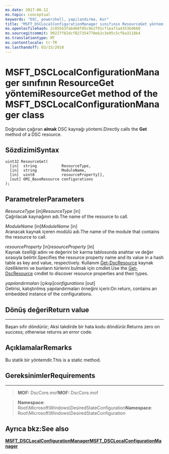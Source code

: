 ```yaml
---
ms.date: 2017-06-12
ms.topic: conceptual
keywords: "DSC, powershell, yapılandırma, Kur"
title: "MSFT_DSCLocalConfigurationManager sınıfının ResourceGet yöntemi"
ms.openlocfilehash: 2c055b3fab468f85c9e2f91cf1eaf1a4353b4660
ms.sourcegitcommit: 99227f62dcf827354770eb2c3e95c5cf6a3118b4
ms.translationtype: MT
ms.contentlocale: tr-TR
ms.lasthandoff: 03/15/2018
---
```

# <a name="resourceget-method-of-the-msftdsclocalconfigurationmanager-class"></a><span data-ttu-id="fc354-103">MSFT_DSCLocalConfigurationManager sınıfının ResourceGet yöntemi</span><span class="sxs-lookup"><span data-stu-id="fc354-103">ResourceGet method of the MSFT_DSCLocalConfigurationManager class</span></span>

<span data-ttu-id="fc354-104">Doğrudan çağıran **almak** DSC kaynağı yöntemi.</span><span class="sxs-lookup"><span data-stu-id="fc354-104">Directly calls the **Get** method of a DSC resource.</span></span>

<a name="syntax"></a><span data-ttu-id="fc354-105">Sözdizimi</span><span class="sxs-lookup"><span data-stu-id="fc354-105">Syntax</span></span>
------

```mof
uint32 ResourceGet(
  [in]  string           ResourceType,
  [in]  string           ModuleName,
  [in]  uint8            resourceProperty[],
  [out] OMI_BaseResource configurations
);
```

<a name="parameters"></a><span data-ttu-id="fc354-106">Parametreler</span><span class="sxs-lookup"><span data-stu-id="fc354-106">Parameters</span></span>
----------

<span data-ttu-id="fc354-107">*ResourceType* \[in\]</span><span class="sxs-lookup"><span data-stu-id="fc354-107">*ResourceType* \[in\]</span></span>  
<span data-ttu-id="fc354-108">Çağrılacak kaynağının adı.</span><span class="sxs-lookup"><span data-stu-id="fc354-108">The name of the resource to call.</span></span>

<span data-ttu-id="fc354-109">*ModuleName* \[in\]</span><span class="sxs-lookup"><span data-stu-id="fc354-109">*ModuleName* \[in\]</span></span>  
<span data-ttu-id="fc354-110">Aranacak kaynak içeren modülü adı.</span><span class="sxs-lookup"><span data-stu-id="fc354-110">The name of the module that contains the resource to call.</span></span>

<span data-ttu-id="fc354-111">*resourceProperty* \[in\]</span><span class="sxs-lookup"><span data-stu-id="fc354-111">*resourceProperty* \[in\]</span></span>  
<span data-ttu-id="fc354-112">Kaynak özelliği adını ve değerini bir karma tablosunda anahtar ve değer sırasıyla belirtir.</span><span class="sxs-lookup"><span data-stu-id="fc354-112">Specifies the resource property name and its value in a hash table as key and value, respectively.</span></span> <span data-ttu-id="fc354-113">Kullanım [Get-DscResource](https://technet.microsoft.com/library/dn521625.aspx) kaynak özelliklerini ve bunların türlerini bulmak için cmdlet.</span><span class="sxs-lookup"><span data-stu-id="fc354-113">Use the [Get-DscResource](https://technet.microsoft.com/library/dn521625.aspx) cmdlet to discover resource properties and their types.</span></span>

<span data-ttu-id="fc354-114">*yapılandırmaları* \[çıkışı\]</span><span class="sxs-lookup"><span data-stu-id="fc354-114">*configurations* \[out\]</span></span>  
<span data-ttu-id="fc354-115">Getirisi, katıştırılmış yapılandırmaları örneğini içerir.</span><span class="sxs-lookup"><span data-stu-id="fc354-115">On return, contains an embedded instance of the configurations.</span></span>

## <a name="return-value"></a><span data-ttu-id="fc354-116">Dönüş değeri</span><span class="sxs-lookup"><span data-stu-id="fc354-116">Return value</span></span>
------------

<span data-ttu-id="fc354-117">Başarı sıfır döndürür; Aksi takdirde bir hata kodu döndürür.</span><span class="sxs-lookup"><span data-stu-id="fc354-117">Returns zero on success; otherwise returns an error code.</span></span>

## <a name="remarks"></a><span data-ttu-id="fc354-118">Açıklamalar</span><span class="sxs-lookup"><span data-stu-id="fc354-118">Remarks</span></span>

<span data-ttu-id="fc354-119">Bu statik bir yöntemdir.</span><span class="sxs-lookup"><span data-stu-id="fc354-119">This is a static method.</span></span>

## <a name="requirements"></a><span data-ttu-id="fc354-120">Gereksinimler</span><span class="sxs-lookup"><span data-stu-id="fc354-120">Requirements</span></span>
------------
><span data-ttu-id="fc354-121">**MOF:** DscCore.mof</span><span class="sxs-lookup"><span data-stu-id="fc354-121">**MOF:** DscCore.mof</span></span>

><span data-ttu-id="fc354-122">**Namespace**: Root\Microsoft\Windows\DesiredStateConfiguration</span><span class="sxs-lookup"><span data-stu-id="fc354-122">**Namespace**: Root\Microsoft\Windows\DesiredStateConfiguration</span></span>


## <a name="see-also"></a><span data-ttu-id="fc354-123">Ayrıca bkz:</span><span class="sxs-lookup"><span data-stu-id="fc354-123">See also</span></span>


[<span data-ttu-id="fc354-124">**MSFT_DSCLocalConfigurationManager**</span><span class="sxs-lookup"><span data-stu-id="fc354-124">**MSFT_DSCLocalConfigurationManager**</span></span>](msft-dsclocalconfigurationmanager.md)


 

 



